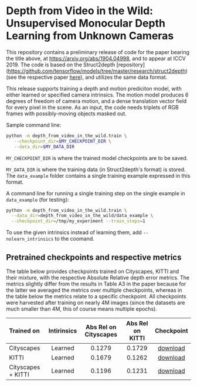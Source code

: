 # Depth from Video in the Wild: Unsupervised Monocular Depth Learning from Unknown Cameras

This repository contains a preliminary release of code for the paper bearing the
title above, at https://arxiv.org/abs/1904.04998, and to appear at ICCV 2019.
The code is based on the Struct2depth [repository]
(https://github.com/tensorflow/models/tree/master/research/struct2depth)
(see the respective paper [here](https://arxiv.org/abs/1811.06152)), 
and utilizes the same data format.

This release supports training a depth and motion prediciton model, with either
learned or specified camera intrinsics. The motion model produces 6 degrees of
freedom of camera motion, and a dense translation vector field for every pixel
in the scene. As an input, the code needs triplets of RGB frames with
possibly-moving objects masked out.

Sample command line:

```bash
python -m depth_from_video_in_the_wild.train \
   --checkpoint_dir=$MY_CHECKPOINT_DIR \
   --data_dir=$MY_DATA_DIR
```

`MY_CHECKPOINT_DIR` is where the trained model checkpoints are to be saved.

`MY_DATA_DIR` is where the training data (in Struct2depth's format) is stored.
The `data_example` folder contains a single training example expressed in this
format.


A command line for running a single training step on the single example in
`data_example` (for testing):

```bash
python -m depth_from_video_in_the_wild.train \
  --data_dir=depth_from_video_in_the_wild/data_example \
  --checkpoint_dir=/tmp/my_experiment --train_steps=1
```

To use the given intrinsics instead of learning them, add
`--nolearn_intrinsics` to the coomand.

## Pretrained checkpoints and respective metrics
The table below provides checkpoints trained on Cityscapes, KITTI and their
mixture, with the respective Absolute Relative depth error metrics. The metrics
slightly differ from the results in Table A3 in the paper because for the latter
we averaged the metrics over multiple checkpoints, whereas in the table below
the metrics relate to a specific checkpoint. All checkpoints were harvested
after training on nearly 4M images (since the datasets are much smaller than 4M,
this of course means multiple epochs).


<center>

|Trained on |Intirinsics|Abs Rel on Cityscapes       |Abs Rel on KITTI|Checkpoint|
|:----------|:---------:|:------:|:-------:|:-------:|
|Cityscapes|Learned| 0.1279|0.1729| [download](https://www.googleapis.com/download/storage/v1/b/gresearch/o/depth_from_video_in_the_wild%2Fcheckpoints%2Fcityscapes_learned_intrinsics%2Fmodel-1005472.data-00000-of-00001?generation=1566417717263925&alt=media)|
|KITTI|Learned| 0.1679|0.1262| [download](https://www.googleapis.com/download/storage/v1/b/gresearch/o/depth_from_video_in_the_wild%2Fcheckpoints%2Fkitti_learned_intrinsics%2Fmodel-248900.data-00000-of-00001?generation=1566418746216944&alt=media)|
|Cityscapes + KITTI | Learned | 0.1196 | 0.1231 | [download](https://www.googleapis.com/download/storage/v1/b/gresearch/o/depth_from_video_in_the_wild%2Fcheckpoints%2Fcityscapes_kitti_learned_intrinsics%2Fmodel-1000977.data-00000-of-00001?generation=1566419411136948&alt=media)

</center>
